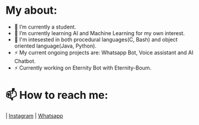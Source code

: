 # My about:
- 🔭 I’m currently a student.
- 🌱 I’m currently learning AI and Machine Learning for my own interest.
- 🤔 I'm intesested in both procedural languages(C, Bash) and object oriented language(Java, Python). 
- ⚡ My current ongoing projects are: Whatsapp Bot, Voice assistant and AI Chatbot.
- ⚡ Currently working on Eternity Bot with Eternity-Boum. 

# 📫 How to reach me:
| [Instagram][1] |
[Whatsapp][2]

[1]: https://www.instagram.com/vpveinpaleq/
[2]: https://wa.me/+447477344181
